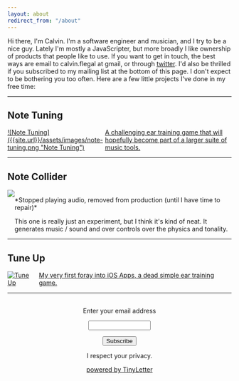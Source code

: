 ```yaml
---
layout: about
redirect_from: "/about"
---
```

Hi there, I'm Calvin. I'm a software engineer and musician, and I try to be a nice guy. Lately I'm mostly a JavaScripter, but more broadly I like ownership of products that people like to use. If you want to get in touch, the best ways are email to calvin.flegal at gmail,
or through [twitter](https://twitter.com/calflegal). I'd also be thrilled if you 
subscribed to my mailing list at the bottom of this page. I don't expect to be bothering you too
often. Here are a few little projects I've done in my free time:

<hr />

Note Tuning
-----------
<a href="https://www.notetuning.com" class="app-link" style="display: flex;" >
![Note Tuning]({{site.url}}/assets/images/note-tuning.png "Note Tuning")
<span class="app-description">A challenging ear training game that will
hopefully become part of a larger suite of music tools.</span>
</a>
<hr />

Note Collider
------------
<div style="display: flex" class="app-link">
<img src="{{site.url}}/assets/images/note-collider.jpg" />
<span class="app-description"> <p>*Stopped playing audio, removed from production (until I have time to repair)* </p>This one is really just an experiment, but I think
it's kind of neat. It generates music / sound and over controls over the physics
and tonality.</span>
</div>
<hr />

Tune Up
-----------
<a
href="https://itunes.apple.com/us/app/tuneup-lite-intonation-ear-training-game/id884607905?ls=1&mt=8" class="app-link" style="display: flex;" >
![Tune Up]({{site.url}}/assets/images/tune-up.jpg "Note Tuning")
<span class="app-description">My very first foray into iOS Apps, a dead simple
ear training game.</span>
</a>
<hr />

 <form style="padding:3px;text-align:center;" action="https://tinyletter.com/calflegal" method="post" target="popupwindow" onsubmit="window.open('https://tinyletter.com/calflegal', 'popupwindow', 'scrollbars=yes,width=800,height=600');return true"><p><label for="tlemail">Enter your email address</label></p><p><input type="text" style="width:140px" name="email" id="tlemail" /></p><input type="hidden" value="1" name="embed"/><input type="submit" value="Subscribe" /><p>I respect your privacy.</p><p><a href="https://tinyletter.com" target="_blank">powered by TinyLetter</a></p></form>
